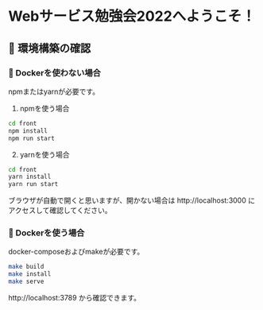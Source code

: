 # Webサービス勉強会2022へようこそ！

## 🔨 環境構築の確認

### 💪 Dockerを使わない場合

npmまたはyarnが必要です。

1. npmを使う場合

```bash
cd front
npm install
npm run start
```

2. yarnを使う場合

```bash
cd front
yarn install
yarn run start
```

ブラウザが自動で開くと思いますが、開かない場合は http://localhost:3000 にアクセスして確認してください。

### 🐳 Dockerを使う場合

docker-composeおよびmakeが必要です。

```bash
make build
make install
make serve
```

http://localhost:3789 から確認できます。
